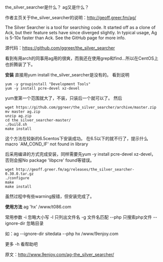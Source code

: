 the_silver_searcher是什么？ ag又是什么？

作者主页关于the_silver_searcher的说明：http://geoff.greer.fm/ag/

The Silver Searcher is a tool for searching code. It started off as a clone of Ack, but their feature sets have since diverged slightly. In typical usage, Ag is 5-10x faster than Ack. See the GitHub page for more info.

源代码：https://github.com/ggreer/the_silver_searcher

看到有用arch的同事用ag用的很爽，而我还在使用grep和find...所以在CentOS上也折腾装了下。

**安装**
直接用yum install the_silver_searcher是没有的。
看到说明
````
yum -y groupinstall "Development Tools"
yum -y install pcre-devel xz-devel
````
yum里第一个范围就大了，不装，只装后一个就可以了。
然后
````
wget https://github.com/ggreer/the_silver_searcher/archive/master.zip
mv master ag.zip
unzip ag.zip
cd the_silver_searcher-master/
./build.sh
make install
````
这个方法在较新的6.5centos下安装成功。
在6.5以下的就不行了，提示什么macro `AM_COND_IF' not found in library

后采用编译的方式完成安装，同样需要先yum -y install pcre-devel xz-devel，否则会报No package 'libpcre' found等错误。
````
wget http://geoff.greer.fm/ag/releases/the_silver_searcher-0.30.0.tar.gz
./configure
make
make install
````
虽然过程中有些warning报错，但安装完成了。

**使用方法**
ag 'hx' /www/t086.com

常用参数
-i 忽略大小写
-l 只列出文件名
-g 文件名匹配
--php 只搜索php文件
--ignore-dir 忽略目录

如：ag --ignore-dir sitedata --php hx /www/9enjoy.com

更多
-h 看帮助吧

原文：http://www.9enjoy.com/ag-the_silver_searcher/
